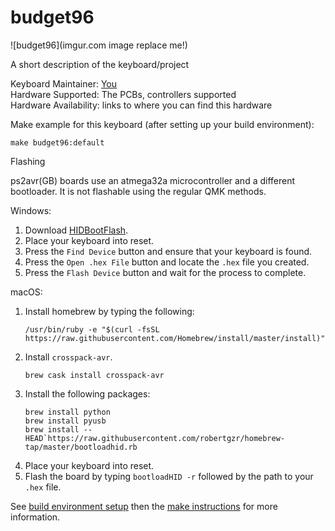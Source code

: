 # budget96

![budget96](imgur.com image replace me!)

A short description of the keyboard/project

Keyboard Maintainer: [You](https://github.com/yourusername)  
Hardware Supported: The PCBs, controllers supported  
Hardware Availability: links to where you can find this hardware

Make example for this keyboard (after setting up your build environment):

    make budget96:default

Flashing

ps2avr(GB) boards use an atmega32a microcontroller and a different bootloader. It is not flashable using the regular QMK methods. 

Windows: 
1. Download [HIDBootFlash](http://vusb.wikidot.com/project:hidbootflash).
2. Place your keyboard into reset. 
3. Press the `Find Device` button and ensure that your keyboard is found.
4. Press the `Open .hex File` button and locate the `.hex` file you created.
5. Press the `Flash Device` button and wait for the process to complete. 

macOS:
1. Install homebrew by typing the following:   
    ```
    /usr/bin/ruby -e "$(curl -fsSL https://raw.githubusercontent.com/Homebrew/install/master/install)"
    ```
2. Install `crosspack-avr`.  
    ```
    brew cask install crosspack-avr
    ```
3. Install the following packages:
    ```
    brew install python
    brew install pyusb
    brew install --HEAD`https://raw.githubusercontent.com/robertgzr/homebrew-tap/master/bootloadhid.rb

4. Place your keyboard into reset. 
5. Flash the board by typing `bootloadHID -r` followed by the path to your `.hex` file. 

See [build environment setup](https://docs.qmk.fm/build_environment_setup.html) then the [make instructions](https://docs.qmk.fm/make_instructions.html) for more information.
